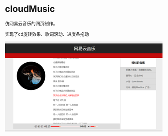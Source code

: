 # cloudMusic

仿网易云音乐的网页制作。

实现了cd旋转效果、歌词滚动、进度条拖动

![image](https://github.com/siavia/cloudMusic/blob/master/src/pic/preview.png)
